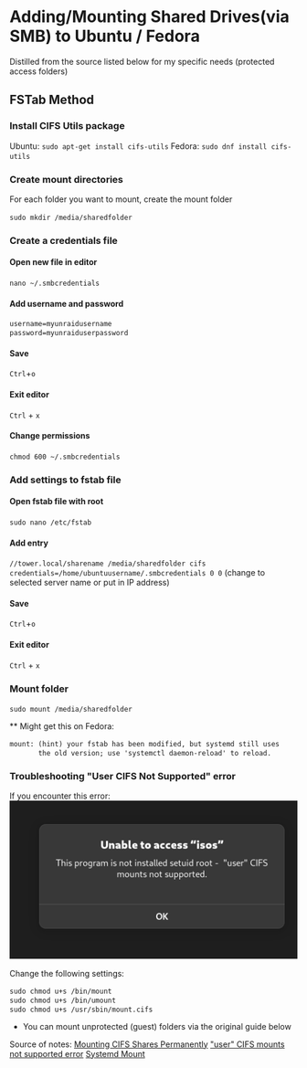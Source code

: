 # Adding/Mounting Shared Drives(via SMB) to Ubuntu / Fedora
Distilled from the source listed below for my specific needs (protected access folders)
## FSTab Method
### Install CIFS Utils package

Ubuntu: `sudo apt-get install cifs-utils`
Fedora: `sudo dnf install cifs-utils`

### Create mount directories

For each folder you want to mount, create the mount folder

`sudo mkdir /media/sharedfolder`

### Create a credentials file

#### Open new file in editor
`nano ~/.smbcredentials`

#### Add username and password
```
username=myunraidusername
password=myunraiduserpassword
```
#### Save
`Ctrl`+`o`

#### Exit editor
`Ctrl` + `x`

#### Change permissions
`chmod 600 ~/.smbcredentials`

### Add settings to fstab file

#### Open fstab file with root
`sudo nano /etc/fstab` 

#### Add entry
`//tower.local/sharename /media/sharedfolder cifs credentials=/home/ubuntuusername/.smbcredentials 0 0`
(change to selected server name or put in IP address)

#### Save
`Ctrl`+`o`

#### Exit editor
`Ctrl` + `x`

### Mount folder
`sudo mount /media/sharedfolder`

** Might get this on Fedora:

```
mount: (hint) your fstab has been modified, but systemd still uses
       the old version; use 'systemctl daemon-reload' to reload.

```

### Troubleshooting "User CIFS Not Supported" error
If you encounter this error:
![user_cifs_error](./images/user_cifs_not_supported_error.png)

Change the following settings:

```
sudo chmod u+s /bin/mount
sudo chmod u+s /bin/umount
sudo chmod u+s /usr/sbin/mount.cifs
```


* You can mount unprotected (guest) folders via the original guide below

Source of notes: 
[Mounting CIFS Shares Permanently](https://ubuntu.com/server/docs/how-to-mount-cifs-shares-permanently)
["user" CIFS mounts not supported error](https://discussion.fedoraproject.org/t/suddenly-user-cifs-mounts-not-supported/78652)
[Systemd Mount](https://discussion.fedoraproject.org/t/suddenly-user-cifs-mounts-not-supported/78652/11)

